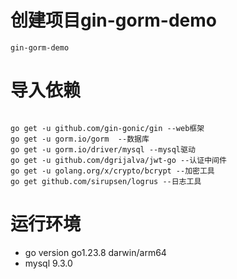 # 创建项目gin-gorm-demo

```
gin-gorm-demo
```

# 导入依赖

```

go get -u github.com/gin-gonic/gin --web框架
go get -u gorm.io/gorm  --数据库
go get -u gorm.io/driver/mysql --mysql驱动
go get -u github.com/dgrijalva/jwt-go --认证中间件
go get -u golang.org/x/crypto/bcrypt --加密工具
go get github.com/sirupsen/logrus --日志工具

```

# 运行环境

* go version go1.23.8 darwin/arm64
* mysql 9.3.0
